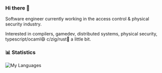 ### Hi there 👋

Software engineer currently working in the access control & physical security industry.

Interested in compilers, gamedev, distributed systems, physical security, typescript/ocaml😄  c/zig/rust🤔 a little bit.

### 📊 Statistics
![My Languages](https://github-readme-stats.vercel.app/api/top-langs/?username=omnisci3nce)
